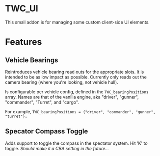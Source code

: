 # TWC_UI
This small addon is for managing some custom client-side UI elements.

# Features
## Vehicle Bearings
Reintroduces vehicle bearing read outs for the appropriate slots. It is intended to be as low impact as possible. Currently only reads out the camera bearing (where you're looking, not vehicle hull).

Is configurable per vehicle config, defined in the ```TWC_bearingPositions``` array. Names are that of the vanilla engine, aka "driver", "gunner", "commander", "Turret", and "cargo".

For example, ```TWC_bearingPositions = {"driver", "commander", "gunner", "turret"};```

## Specator Compass Toggle
Adds support to toggle the compass in the spectator system. Hit 'K' to toggle. _Should make it a CBA setting in the future..._